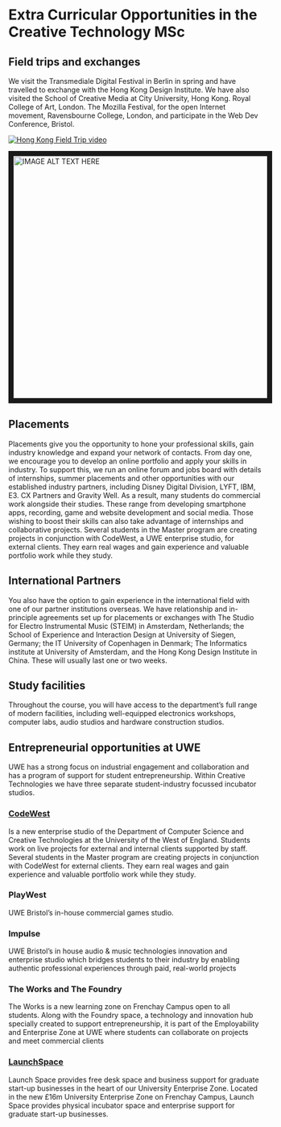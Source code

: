 # Extra Curricular Opportunities in the Creative Technology MSc

## Field trips and exchanges

We visit the Transmediale Digital Festival in Berlin in spring and have travelled to exchange with the Hong Kong Design Institute. We have also visited the School of Creative Media at City University, Hong Kong. Royal College of Art, London. The Mozilla Festival, for the open Internet movement, Ravensbourne College, London, and participate in the Web Dev Conference, Bristol.

[![Hong Kong Field Trip video](http://img.youtube.com/vi/4WjYgvO2D0A/0.jpg)](http://www.youtube.com/watch?v=4WjYgvO2D0A)

<a href="http://www.youtube.com/watch?feature=player_embedded&v=4WjYgvO2D0A
" target="_blank"><img src="http://img.youtube.com/vi/4WjYgvO2D0A/0.jpg" 
alt="IMAGE ALT TEXT HERE" width="640" height="480" border="10" /></a>


## Placements

Placements give you the opportunity to hone your professional skills, gain industry knowledge and expand your network of contacts.
From day one, we encourage you to develop an online portfolio and apply your skills in industry. To support this, we run an online forum and jobs board with details of internships, summer placements and other opportunities with our established industry partners, including Disney Digital Division, LYFT, IBM, E3. CX Partners and Gravity Well.
As a result, many students do commercial work alongside their studies. These range from developing smartphone apps, recording, game and website development and social media. Those wishing to boost their skills can also take advantage of internships and collaborative projects. Several students in the Master program are creating projects in conjunction with CodeWest, a UWE enterprise studio, for external clients. They earn real wages and gain experience and valuable portfolio work while they study.

## International Partners

You also have the option to gain experience in the international field with one of our partner institutions overseas. We have relationship and in-principle agreements set up for placements or exchanges with The Studio for Electro Instrumental Music (STEIM) in Amsterdam, Netherlands; the School of Experience and Interaction Design at University of Siegen, Germany; the IT University of Copenhagen in Denmark; The Informatics institute at University of Amsterdam, and the Hong Kong Design Institute in China. These will usually last one or two weeks.

## Study facilities

Throughout the course, you will have access to the department’s full range of modern facilities, including well-equipped electronics workshops, computer labs, audio studios and hardware construction studios.

## Entrepreneurial opportunities at UWE

UWE has a strong focus on industrial engagement and collaboration and has a program of support for student entrepreneurship. Within Creative Technologies we have three separate student-industry focussed incubator studios.

### [CodeWest](https://www.codewest.uk/about.html)
Is a new enterprise studio of the Department of Computer Science and Creative Technologies at the University of the West of England. Students work on live projects for external and internal clients supported by staff. Several students in the Master program are creating projects in conjunction with CodeWest for external clients. They earn real wages and gain experience and valuable portfolio work while they study.
### PlayWest
UWE Bristol’s in-house commercial games studio.
### Impulse
UWE Bristol’s in house audio & music technologies innovation and enterprise studio which bridges students to their industry by enabling authentic professional experiences through paid, real-world projects
### The Works and The Foundry
The Works is a new learning zone on Frenchay Campus open to all students. Along with the Foundry space, a technology and innovation hub specially created to support entrepreneurship, it is part of the Employability and Enterprise Zone at UWE where students can collaborate on projects and meet commercial clients
### [LaunchSpace](http://www1.uwe.ac.uk/about/enterprise/launchspace.aspx?utm_source=LaunchSpace&utm_medium=Short-URL)
Launch Space provides free desk space and business support for graduate start-up businesses in the heart of our University Enterprise Zone. Located in the new £16m University Enterprise Zone on Frenchay Campus, Launch Space provides physical incubator space and enterprise support for graduate start-up businesses.

